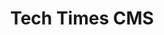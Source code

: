 ---
title: Tech Times CMS
developers: [{name: "Edis Gonuler", school: "SITHS 2022"}, {name: "Melvin Aziz", school: "SITHS 2022"}, {name: "Gisele Bury", school: "Northeastern 2025"}]
image: "https://res.cloudinary.com/dbopxlpuy/image/upload/c_scale,f_auto,w_800/v1622764870/CMS/Tech_Times_CMS_nvokwg.png" 
altText: "Series of Recipe Cards"
techStack: ["Nuxt", "MongoDB", "Tailwind"]
github: "https://github.com/staten-island-tech/full-stack-2021-asian-squad"
siteLink: "https://bone-apple-teeth.herokuapp.com/"
description: "Bone Apple Teeth is a fullstack application designed for sharing and viewing recipes. B.A.T. utilizes Vuesax for styling, NuxtJS for a front-end framework and Firebase for data storage. Bone Apple Teeth is hosted on Heroku in order to persit authentication and maintain the server-side rendering in Nuxt."
Video: "https://www.youtube.com/watch?v=HW5gmYyIBzI"
project: TechTimesCMS
---